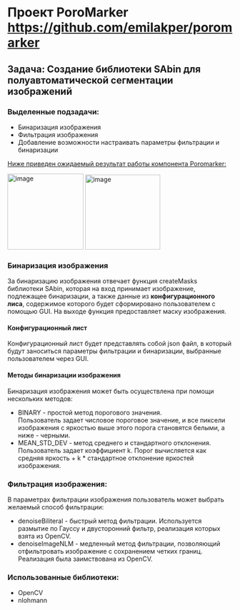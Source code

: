 # Проект PoroMarker https://github.com/emilakper/poromarker
## Задача:  Создание библиотеки SAbin для полуавтоматической сегментации изображений

### Выделенные подзадачи:
  * Бинаризация изображения
  * Фильтрация изображения
  * Добавление возможности настраивать параметры фильтрации и бинаризации

<ins>Ниже приведен ожидаемый результат работы компонента Poromarker:<ins/>
   
<img width="170" alt="image" src="https://github.com/s4salo/misis2023f-22-04-gavrilyuk-a-v/assets/127080534/f5c22634-cf1d-4876-a8c2-b5c7fa7592a5"> <img width="168" alt="image" src="https://github.com/s4salo/misis2023f-22-04-gavrilyuk-a-v/assets/127080534/815cdb4d-558a-4d40-b584-2fcb40bfa970"> 

### Бинаризация изображения 
За бинаризацию изображения отвечает функция createMasks библиотеки SAbin, которая на вход принимает изображение, подлежащее бинаризации, а также данные из **конфигурационного лиса**,
содержимое которого будет сформировано пользователем с помощью GUI. На выходе функция предоставляет маску изображения.

#### Конфигурационный лист 
Конфигурационный лист будет представлять собой json файл, в который будут заноситься параметры фильтрации и бинаризации, выбранные пользователем через GUI.

#### Методы бинаризации изображения
Бинаризация изображения может быть осуществлена при помощи нескольких методов: <br/>
* BINARY - простой метод порогового значения.  <br/> Пользователь задает числовое пороговое значение, и все пиксели изображения с яркостью выше этого порога становятся белыми, а ниже - черными.
* MEAN_STD_DEV - метод среднего и стандартного отклонения. <br/> Пользователь задает коэффициент k. Порог вычисляется как средняя яркость + k * стандартное отклонение яркостей изображения.
  
### Фильтрация изображения:
В параметрах фильтрации изображения пользователь может выбрать желаемый способ фильтрации:
* denoiseBiliteral - быстрый метод фильтрации. Используется размытие по Гауссу и двусторонний фильтр, реализация которых взята из OpenCV.
* denoiseImageNLM - медленный метод фильтрации, позволяющий отфильтровать изображение с сохранением четких границ. Реализация была заимствована из OpenCV.

### Использованные библиотеки:
* OpenCV
* nlohmann

   

      



   

